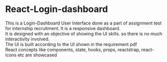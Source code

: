 # React-Login-dashboard
This is a Login-Dashboard User Interface done as a part of assignment test for internship recruitment. It is a responsive dashboard.<br/>
It is designed with an objective of showing the UI skills. so there is no much interactivity involved.<br>
The UI is built according to the UI shown in the requirement pdf <br>
React concepts like components, state, hooks, props, reactstrap, react-icons etc are showcased



